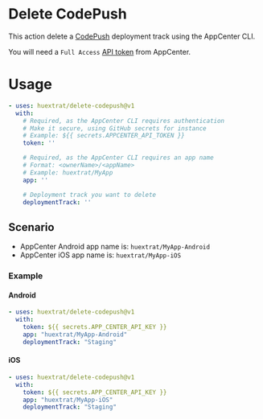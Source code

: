 # Delete CodePush

This action delete a [CodePush](https://learn.microsoft.com/en-us/appcenter/distribution/codepush/) deployment track using the AppCenter CLI.

You will need a `Full Access` [API token](https://learn.microsoft.com/en-us/appcenter/api-docs/#creating-an-app-center-user-api-token) from AppCenter.

# Usage

<!-- start usage -->
```yaml
- uses: huextrat/delete-codepush@v1
  with:
    # Required, as the AppCenter CLI requires authentication
    # Make it secure, using GitHub secrets for instance
    # Example: ${{ secrets.APPCENTER_API_TOKEN }}
    token: ''

    # Required, as the AppCenter CLI requires an app name
    # Format: <ownerName>/<appName>
    # Example: huextrat/MyApp
    app: ''

    # Deployment track you want to delete
    deploymentTrack: ''
```
<!-- end usage -->

## Scenario

- AppCenter Android app name is: `huextrat/MyApp-Android`
- AppCenter iOS app name is: `huextrat/MyApp-iOS`

### Example

#### Android
```yaml
- uses: huextrat/delete-codepush@v1
  with:
    token: ${{ secrets.APP_CENTER_API_KEY }}
    app: "huextrat/MyApp-Android"
    deploymentTrack: "Staging"
```

#### iOS
```yaml
- uses: huextrat/delete-codepush@v1
  with:
    token: ${{ secrets.APP_CENTER_API_KEY }}
    app: "huextrat/MyApp-iOS"
    deploymentTrack: "Staging"
```
